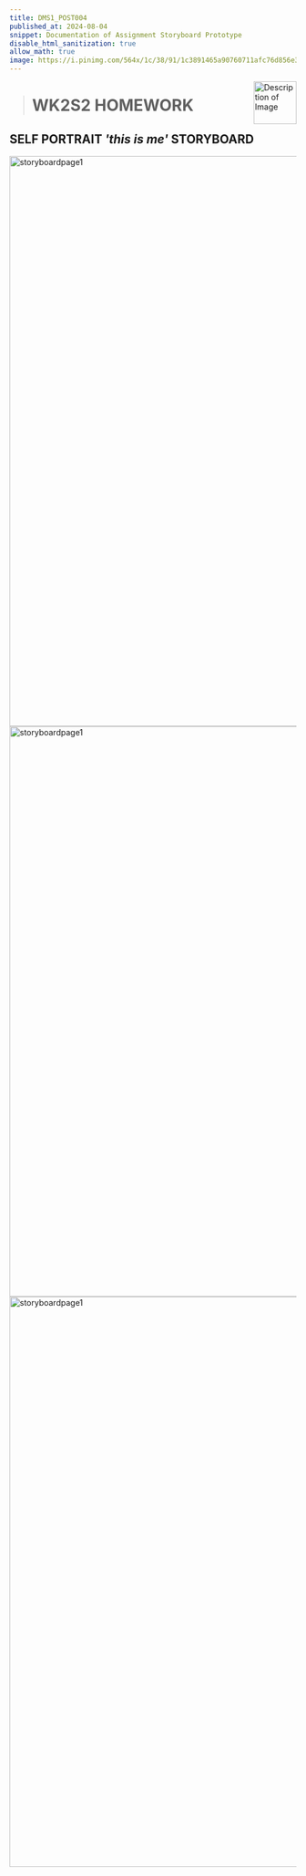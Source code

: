 ```yaml
---
title: DMS1_POST004
published_at: 2024-08-04
snippet: Documentation of Assignment Storyboard Prototype
disable_html_sanitization: true
allow_math: true
image: https://i.pinimg.com/564x/1c/38/91/1c3891465a90760711afc76d856e376e.jpg
---
```


<img src="https://www.hardjewelry.com/cdn/shop/files/ezgif.com-gif-maker_3.gif?v=1649272041" alt="Description of Image" style="float:right; margin-left:20px; width:75px; height:auto;">

<style>
  .custom-font {
    font-family: 'Courier New', Courier, monospace;
  }
</style>

> # **WK2S2 HOMEWORK**

## **SELF PORTRAIT** *'this is me'* **STORYBOARD**

<img src="storyboards/IMG_0071.JPG" alt="storyboardpage1" width="1000" height="1000">

<img src="storyboards/IMG_0072.JPG" alt="storyboardpage1" width="1000" height="1000">

<img src="storyboards/IMG_0073.JPG" alt="storyboardpage1" width="1000" height="1000">